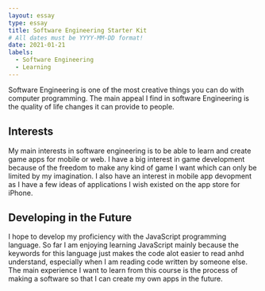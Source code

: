 ```yaml
---
layout: essay
type: essay
title: Software Engineering Starter Kit
# All dates must be YYYY-MM-DD format!
date: 2021-01-21
labels:
  - Software Engineering
  - Learning
---
```


Software Engineering is one of the most creative things you can do with computer programming. The main appeal I find in software Engineering is the quality of life changes it can provide to people. 


## Interests
My main interests in software engineering is to be able to learn and create game apps for mobile or web. I have a big interest in game development because of the freedom to make any kind of game I want which can only be limited by my imagination. I also have an interest in mobile app devopment as I have a few ideas of applications I wish existed on the app store for iPhone. 


## Developing in the Future
I hope to develop my proficiency with the JavaScript programming language. So far I am enjoying learning JavaScript mainly because the keywords for this language just makes the code alot easier to read anhd understand, especially when I am reading code written by someone else. The main experience I want to learn from this course is the process of making a software so that I can create my own apps in the future.
